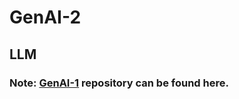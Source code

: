 # GenAI-2
LLM
---
### Note: [GenAI-1](https://github.com/RATHOD-SHUBHAM/GenAI-1) repository can be found here.
